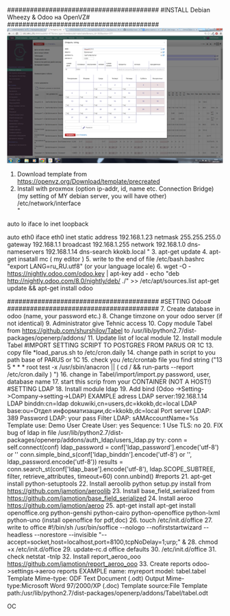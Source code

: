 ########################################
#INSTALL Debian Wheezy & Odoo на OpenVZ#
########################################
![Alt text](https://github.com/shurshilov/Tabel/blob/master/edit.png "Optional title")
1. Download template from https://openvz.org/Download/template/precreated
2. Install with proxmox (option ip-addr, id, name etc. Connection Bridge)
(my setting of MY debian server, you will have other)
/etc/network/interface  
"

auto lo
iface lo inet loopback

auto eth0
iface eth0 inet static
    address  192.168.1.23
    netmask  255.255.255.0
    gateway  192.168.1.1
    broadcast  192.168.1.255
    network 192.168.1.0
    dns-nameservers 192.168.1.14
    dns-search kkokb.local
"
3. apt-get update
4. apt-get insatall mc ( my editor )
5. write to the end of file  /etc/bash.bashrc    "export LANG=ru_RU.utf8" (or your language locale)
6. wget -O - https://nightly.odoo.com/odoo.key | apt-key add -
echo "deb http://nightly.odoo.com/8.0/nightly/deb/ ./" >> /etc/apt/sources.list
apt-get update && apt-get install odoo

########################################
#SETTING Odoo#
########################################
7. Create database in odoo (name, your password etc.)
8. Change timzone on your odoo server (if not identical)
9. Administrator give Tehnic access
10. Copy module Tabel from https://github.com/shurshilov/Tabel to /usr/lib/python2.7/dist-packages/openerp/addons/
11. Update list of local module
12. Install module Tabel
#IMPORT SETTING SCRIPT TO POSTGRES FROM PARUS OR 1C
13. copy file *load_parus.sh to /etc/cron.daily 
14. change path in script to you path base of PARUS or 1C
15. check you /etc/crontab  file you find string ("13 5 * * * root test -x /usr/sbin/anacron || ( cd / && run-parts --report /etc/cron.daily ) ")
16. change in Tabel/import/import.py  password, user, database name
17. start this scrip from your CONTAINER (NOT A HOST!)
#SETTING LDAP
18. Install module ldap
19. Add bind (Odoo ->Setting->Company->setting->LDAP)
EXAMPLE
adress LDAP server:192.168.1.14
LDAP binddn:cn=ldap dokuwiki,cn=users,dc=kkokb,dc=local
LDAP base:ou=Отдел информатизации,dc=kkokb,dc=local
Port server LDAP: 389
Password LDAP: your pass
Filter LDAP: sAMAccountName=%s
Template use: Demo User
Create User: yes
Sequence: 1
Use TLS: no
20. FIX bug of ldap in file /usr/lib/python2.7/dist-packages/openerp/addons/auth_ldap/users_ldap.py
        try:
            conn = self.connect(conf)
            ldap_password = conf['ldap_password'].encode('utf-8') or ''
            conn.simple_bind_s(conf['ldap_binddn'].encode('utf-8') or '', ldap_password.encode('utf-8'))
            results = conn.search_st(conf['ldap_base'].encode('utf-8'), ldap.SCOPE_SUBTREE,
                                     filter, retrieve_attributes, timeout=60)
            conn.unbind()
#reports
21. apt-get install python-setuptools
22. Install aeroolib   python setup.py install from https://github.com/jamotion/aeroolib
23. Install base_field_serialized from https://github.com/jamotion/base_field_serialized
24. Install aeroo https://github.com/jamotion/aeroo
25. apt-get install apt-get install openoffice.org python-genshi python-cairo python-openoffice python-lxml python-uno (install openoffice for pdf,doc)
26. touch /etc/init.d/office
27. write to office
#!/bin/sh
/usr/bin/soffice --nologo --nofirststartwizard --headless --norestore --invisible "--accept=socket,host=localhost,port=8100,tcpNoDelay=1;urp;" &
28. chmod +x /etc/init.d/office
29. update-rc.d office defaults
30. /etc/init.d/office
31. check netstat -tnlp
32. Install report_aeroo_ooo https://github.com/jamotion/report_aeroo_ooo
33. Create reports odoo->settings->aeroo reports
EXAMPLE
name: myreport
model: tabel.tabel
Template Mime-type: ODF Text Document (.odt)
Output Mime-type:Microsoft Word 97/2000/XP (.doc) 
Template source:File
Template path:/usr/lib/python2.7/dist-packages/openerp/addons/Tabel/tabel.odt


OC